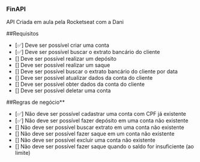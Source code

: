 ### FinAPI
API Criada em aula pela Rocketseat com a Dani

##Requisitos

- [✅]  Deve ser possível criar uma conta
- [✅]  Deve ser possível buscar o extrato bancário do cliente
- []  Deve ser possível realizar um depósito
- []  Deve ser possível realizar um saque
- []  Deve ser possível buscar o extrato bancário do cliente por data
- []  Deve ser possível atualizar dados da conta do cliente
- []  Deve ser possível obter dados da conta do cliente
- []  Deve ser possível deletar uma conta

##Regras de negócio**

- [✅]  Não deve ser possível cadastrar uma conta com CPF já existente
- [✅]  Não deve ser possível fazer depósito em uma conta não existente
- []  Não deve ser possível buscar extrato em uma conta não existente
- []  Não deve ser possível fazer saque em um conta não existente
- []  Não deve ser possível excluir uma conta não existente
- []  Não deve ser possível fazer saque quando o saldo for insuficiente (ao limite)
